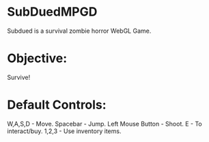 # SubDuedMPGD
Subdued is a survival zombie horror WebGL Game.
# Objective:
Survive!

# Default Controls:
W,A,S,D - Move.
Spacebar - Jump.
Left Mouse Button - Shoot.
E - To interact/buy.
1,2,3 - Use inventory items.
